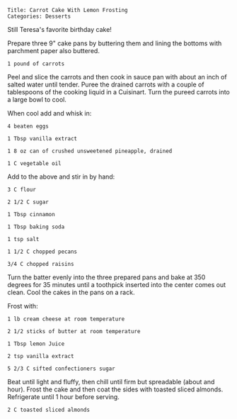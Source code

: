 ~~~ recipe-info
Title: Carrot Cake With Lemon Frosting
Categories: Desserts
~~~

Still Teresa's favorite birthday cake!

Prepare three 9" cake pans by buttering them and lining the bottoms with parchment paper also
buttered.

~~~ recipe-ingredients
1 pound of carrots
~~~

Peel and slice the carrots and then cook in sauce pan with about an inch of salted water until
tender. Puree the drained carrots with a couple of tablespoons of the cooking liquid in a Cuisinart.
Turn the pureed carrots into a large bowl to cool.

When cool add and whisk in:

~~~ recipe-ingredients
4 beaten eggs

1 Tbsp vanilla extract

1 8 oz can of crushed unsweetened pineapple, drained

1 C vegetable oil
~~~

Add to the above and stir in by hand:

~~~ recipe-ingredients
3 C flour

2 1/2 C sugar

1 Tbsp cinnamon

1 Tbsp baking soda

1 tsp salt

1 1/2 C chopped pecans

3/4 C chopped raisins
~~~

Turn the batter evenly into the three prepared pans and bake at 350 degrees for 35 minutes until a
toothpick inserted into the center comes out clean. Cool the cakes in the pans on a rack.

Frost with:

~~~ recipe-ingredients
1 lb cream cheese at room temperature

2 1/2 sticks of butter at room temperature

1 Tbsp lemon Juice

2 tsp vanilla extract

5 2/3 C sifted confectioners sugar
~~~

Beat until light and fluffy, then chill until firm but spreadable (about and hour). Frost the cake
and then coat the sides with toasted sliced almonds. Refrigerate until 1 hour before serving.

~~~ recipe-ingredients
2 C toasted sliced almonds
~~~
